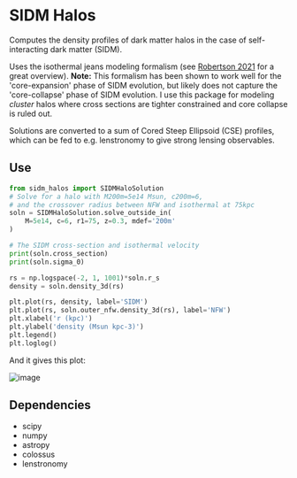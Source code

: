 # SIDM Halos

Computes the density profiles of dark matter halos in the case of self-interacting
dark matter (SIDM).

Uses the isothermal jeans modeling formalism (see [Robertson 2021](https://ui.adsabs.harvard.edu/abs/2021MNRAS.501.4610R/abstract) for a great overview). **Note:** This formalism has been shown to work well for the 'core-expansion' phase of SIDM evolution, but likely does not capture the 'core-collapse' phase of SIDM evolution. I use this package for modeling *cluster* halos where cross sections are tighter constrained and core collapse is ruled out.

Solutions are converted to a sum of Cored Steep Ellipsoid (CSE) profiles, which
can be fed to e.g. lenstronomy to give strong lensing observables.

## Use

```python
from sidm_halos import SIDMHaloSolution
# Solve for a halo with M200m=5e14 Msun, c200m=6,
# and the crossover radius between NFW and isothermal at 75kpc
soln = SIDMHaloSolution.solve_outside_in(
    M=5e14, c=6, r1=75, z=0.3, mdef='200m'
)

# The SIDM cross-section and isothermal velocity
print(soln.cross_section)
print(soln.sigma_0)

rs = np.logspace(-2, 1, 1001)*soln.r_s
density = soln.density_3d(rs)

plt.plot(rs, density, label='SIDM')
plt.plot(rs, soln.outer_nfw.density_3d(rs), label='NFW')
plt.xlabel('r (kpc)')
plt.ylabel('density (Msun kpc-3)')
plt.legend()
plt.loglog()
```

And it gives this plot:

![image](https://github.com/jhod0/sidm_halos/assets/8944001/d1d2b928-379b-4970-ba1f-53467683b8c0)

## Dependencies

- scipy
- numpy
- astropy
- colossus
- lenstronomy
